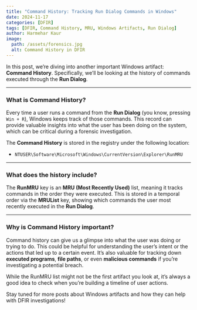 ```yaml
---
title: "Command History: Tracking Run Dialog Commands in Windows"  
date: 2024-11-17  
categories: [DFIR]  
tags: [DFIR, Command History, MRU, Windows Artifacts, Run Dialog]  
author: Harmehar Kaur  
image:  
  path: /assets/forensics.jpg  
  alt: Command History in DFIR  
---
```


In this post, we’re diving into another important Windows artifact: **Command History**. Specifically, we’ll be looking at the history of commands executed through the **Run Dialog**.

---

### What is Command History?

Every time a user runs a command from the **Run Dialog** (you know, pressing `Win + R`), Windows keeps track of those commands. This record can provide valuable insights into what the user has been doing on the system, which can be critical during a forensic investigation.

The **Command History** is stored in the registry under the following location:

- `NTUSER\Software\Microsoft\Windows\CurrentVersion\Explorer\RunMRU`

---

### What does the history include?

The **RunMRU** key is an **MRU (Most Recently Used)** list, meaning it tracks commands in the order they were executed. This is stored in a temporal order via the **MRUList** key, showing which commands the user most recently executed in the **Run Dialog**.

---

### Why is Command History important?

Command history can give us a glimpse into what the user was doing or trying to do. This could be helpful for understanding the user’s intent or the actions that led up to a certain event. It’s also valuable for tracking down **executed programs**, **file paths**, or even **malicious commands** if you’re investigating a potential breach.

While the RunMRU list might not be the first artifact you look at, it’s always a good idea to check when you’re building a timeline of user actions.

Stay tuned for more posts about Windows artifacts and how they can help with DFIR investigations!
